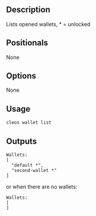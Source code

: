 ## Description

Lists opened wallets, * = unlocked

## Positionals
None

## Options
None

## Usage


```sh
cleos wallet list
```

## Outputs


```console
Wallets:
[
  "default *",
  "second-wallet *"
]
```

or when there are no wallets:

```console
Wallets:
[
]
```

